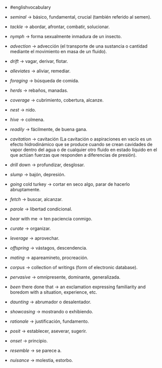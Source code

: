 - #englishvocabulary

- *seminal* -> básico, fundamental, crucial (también referido al semen).
- *tackle* -> abordar, afrontar, combatir, solucionar.
- *nymph* -> forma sexualmente inmadura de un insecto.
- *advection* -> advección (el transporte de una sustancia o cantidad mediante el movimiento en masa de un fluido).
- *drift* -> vagar, derivar, flotar.
- *alleviates* -> aliviar, remediar.
- *foraging* -> búsqueda de comida.
- *herds* -> rebaños, manadas.
- *coverage* -> cubrimiento, cobertura, alcanze.
- *nest* -> nido.
- *hive* -> colmena.
- *readily* -> fácilmente, de buena gana.
- *cavitation* -> cavitación (La cavitación o aspiraciones en vacío es un efecto hidrodinámico que se produce cuando se crean cavidades de vapor dentro del agua o de cualquier otro fluido en estado líquido en el que actúan fuerzas que responden a diferencias de presión).
- *drill* down -> profundizar, desglosar.
- *slump* -> bajón, depresión.
- *going* cold turkey -> cortar en seco algo, parar de hacerlo abruptamente.
- *fetch* -> buscar, alcanzar.
- *parole* -> libertad condicional.
- *bear* with me -> ten paciencia conmigo.
- *curate* -> organizar.
- *leverage* -> aprovechar.
- *offspring* -> vástagos, descendencia.
- *mating* -> apareamineto, procreación.
- *corpus* -> collection of writings (form of electronic database).
- *pervasive* -> omnipresente, dominante, generalizada.
- *been* there done that -> an exclamation expressing familiarity and boredom with a situation, experience, etc.
- *daunting* -> abrumador o desalentador.
- *showcasing* -> mostrando o exhibiendo.
- *rationale* -> justificación, fundamento.
- *posit* -> establecer, aseverar, sugerir.
- *onset* -> principio.
- *resemble* -> se parece a.
- *nuisance* -> molestia, estorbo.